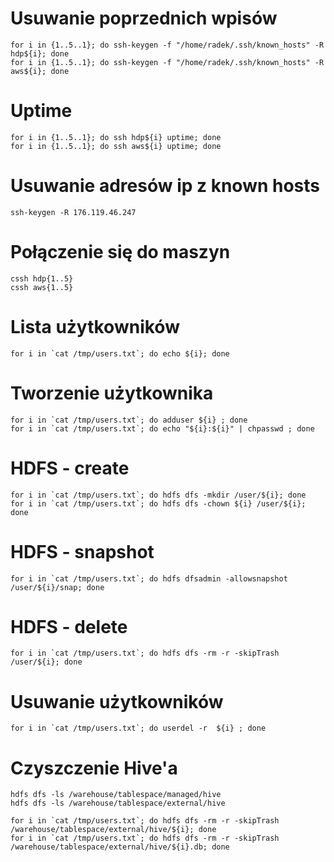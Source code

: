 
# Usuwanie poprzednich wpisów

~~~shell
for i in {1..5..1}; do ssh-keygen -f "/home/radek/.ssh/known_hosts" -R hdp${i}; done
for i in {1..5..1}; do ssh-keygen -f "/home/radek/.ssh/known_hosts" -R aws${i}; done
~~~

# Uptime
~~~shell
for i in {1..5..1}; do ssh hdp${i} uptime; done
for i in {1..5..1}; do ssh aws${i} uptime; done
~~~

# Usuwanie adresów ip z known hosts

~~~
ssh-keygen -R 176.119.46.247
~~~

# Połączenie się do maszyn

~~~shell
cssh hdp{1..5}
cssh aws{1..5}
~~~

# Lista użytkowników
~~~shell
for i in `cat /tmp/users.txt`; do echo ${i}; done
~~~

# Tworzenie użytkownika
~~~shell
for i in `cat /tmp/users.txt`; do adduser ${i} ; done
for i in `cat /tmp/users.txt`; do echo "${i}:${i}" | chpasswd ; done
~~~

# HDFS - create
~~~shell
for i in `cat /tmp/users.txt`; do hdfs dfs -mkdir /user/${i}; done
for i in `cat /tmp/users.txt`; do hdfs dfs -chown ${i} /user/${i}; done
~~~

# HDFS - snapshot
~~~shell
for i in `cat /tmp/users.txt`; do hdfs dfsadmin -allowsnapshot /user/${i}/snap; done
~~~




# HDFS - delete
~~~shell
for i in `cat /tmp/users.txt`; do hdfs dfs -rm -r -skipTrash /user/${i}; done
~~~

# Usuwanie użytkowników
~~~shell
for i in `cat /tmp/users.txt`; do userdel -r  ${i} ; done
~~~

# Czyszczenie Hive'a
~~~shell
hdfs dfs -ls /warehouse/tablespace/managed/hive
hdfs dfs -ls /warehouse/tablespace/external/hive

for i in `cat /tmp/users.txt`; do hdfs dfs -rm -r -skipTrash /warehouse/tablespace/external/hive/${i}; done
for i in `cat /tmp/users.txt`; do hdfs dfs -rm -r -skipTrash /warehouse/tablespace/external/hive/${i}.db; done
~~~